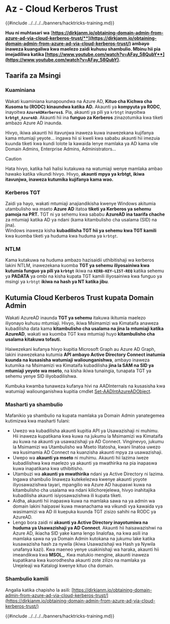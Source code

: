 # Az - Cloud Kerberos Trust

{{#include ../../../../banners/hacktricks-training.md}}

**Huu ni muhtasari wa** [**https://dirkjanm.io/obtaining-domain-admin-from-azure-ad-via-cloud-kerberos-trust/**](https://dirkjanm.io/obtaining-domain-admin-from-azure-ad-via-cloud-kerberos-trust/) **ambayo inaweza kuangaliwa kwa maelezo zaidi kuhusu shambulio. Mbinu hii pia imejadiliwa katika** [**https://www.youtube.com/watch?v=AFay_58QubY**](https://www.youtube.com/watch?v=AFay_58QubY)**.**

## Taarifa za Msingi

### Kuaminiana

Wakati kuaminiana kunapoundwa na Azure AD, **Kituo cha Kichwa cha Kusoma tu (RODC) kinaundwa katika AD.** Akaunti ya **kompyuta ya RODC**, inayoitwa **`AzureADKerberos$`**. Pia, akaunti ya pili ya `krbtgt` inayoitwa **`krbtgt_AzureAD`**. Akaunti hii ina **funguo za Kerberos** zinazotumika kwa tiketi ambazo Azure AD inaunda.

Hivyo, ikiwa akaunti hii itavunjwa inaweza kuwa inawezekana kujifanya kama mtumiaji yeyote... ingawa hii si kweli kwa sababu akaunti hii imezuia kuunda tiketi kwa kundi lolote la kawaida lenye mamlaka ya AD kama vile Domain Admins, Enterprise Admins, Administrators...

> [!CAUTION]
> Hata hivyo, katika hali halisi kutakuwa na watumiaji wenye mamlaka ambao hawako katika vikundi hivyo. Hivyo, **akaunti mpya ya krbtgt, ikiwa itavunjwa, inaweza kutumika kujifanya kama wao.**

### Kerberos TGT

Zaidi ya hayo, wakati mtumiaji anajiandikisha kwenye Windows akitumia utambulisho wa mseto **Azure AD** itatoa **tiketi ya Kerberos ya sehemu pamoja na PRT.** TGT ni ya sehemu kwa sababu **AzureAD ina taarifa chache** za mtumiaji katika AD ya ndani (kama kitambulisho cha usalama (SID) na jina).\
Windows inaweza kisha **kubadilisha TGT hii ya sehemu kwa TGT kamili** kwa kuomba tiketi ya huduma kwa huduma ya `krbtgt`.

### NTLM

Kama kutakuwa na huduma ambazo hazisaidii uthibitishaji wa kerberos lakini NTLM, inawezekana kuomba **TGT ya sehemu iliyosainiwa kwa kutumia funguo ya pili ya `krbtgt`** ikiwa na **`KERB-KEY-LIST-REQ`** katika sehemu ya **PADATA** ya ombi na kisha kupata TGT kamili iliyosainiwa kwa funguo ya msingi ya `krbtgt` **ikiwa na hash ya NT katika jibu**.

## Kutumia Cloud Kerberos Trust kupata Domain Admin <a href="#abusing-cloud-kerberos-trust-to-obtain-domain-admin" id="abusing-cloud-kerberos-trust-to-obtain-domain-admin"></a>

Wakati AzureAD inaunda **TGT ya sehemu** itakuwa ikitumia maelezo iliyonayo kuhusu mtumiaji. Hivyo, ikiwa Msimamizi wa Kimataifa anaweza kubadilisha data kama **kitambulisho cha usalama na jina la mtumiaji katika AzureAD**, wakati wa kuomba TGT kwa mtumiaji huyo **kitambulisho cha usalama kitakuwa tofauti.**

Haiwezekani kufanya hivyo kupitia Microsoft Graph au Azure AD Graph, lakini inawezekana kutumia **API ambayo Active Directory Connect inatumia kuunda na kusasisha watumiaji waliounganishwa**, ambayo inaweza kutumika na Msimamizi wa Kimataifa kubadilisha **jina la SAM na SID ya mtumiaji yeyote wa mseto**, na kisha ikiwa tunaingia, tunapata TGT ya sehemu yenye SID iliyobadilishwa.

Kumbuka kwamba tunaweza kufanya hivi na AADInternals na kusasisha kwa watumiaji waliounganishwa kupitia cmdlet [Set-AADIntAzureADObject](https://aadinternals.com/aadinternals/#set-aadintazureadobject-a).

### Masharti ya shambulio <a href="#attack-prerequisites" id="attack-prerequisites"></a>

Mafanikio ya shambulio na kupata mamlaka ya Domain Admin yanategemea kutimizwa kwa masharti fulani:

- Uwezo wa kubadilisha akaunti kupitia API ya Usawazishaji ni muhimu. Hii inaweza kupatikana kwa kuwa na jukumu la Msimamizi wa Kimataifa au kuwa na akaunti ya usawazishaji ya AD Connect. Vinginevyo, jukumu la Msimamizi wa Utambulisho wa Mseto litatosha, kwani linatoa uwezo wa kusimamia AD Connect na kuanzisha akaunti mpya za usawazishaji.
- Uwepo wa **akaunti ya mseto** ni muhimu. Akaunti hii lazima iweze kubadilishwa kwa maelezo ya akaunti ya mwathirika na pia inapaswa kuwa inapatikana kwa uthibitisho.
- Utambuzi wa **akaunti ya mwathirika** ndani ya Active Directory ni lazima. Ingawa shambulio linaweza kutekelezwa kwenye akaunti yoyote iliyosawazishwa tayari, mpangilio wa Azure AD haupaswi kuwa na kitambulisho cha usalama wa ndani kilichorejelewa, hivyo inahitajika kubadilisha akaunti isiyosawazishwa ili kupata tiketi.
- Aidha, akaunti hii inapaswa kuwa na mamlaka sawa na ya admin wa domain lakini haipaswi kuwa mwanachama wa vikundi vya kawaida vya wasimamizi wa AD ili kuepuka kuunda TGT zisizo sahihi na RODC ya AzureAD.
- Lengo bora zaidi ni **akaunti ya Active Directory inayotumiwa na huduma ya Usawazishaji ya AD Connect**. Akaunti hii haisawazishwi na Azure AD, ikiacha SID yake kama lengo linalofaa, na kwa asili ina mamlaka sawa na ya Domain Admin kutokana na jukumu lake katika kusawazisha hash za nywila (ikiwa Usawazishaji wa Hash ya Nywila unafanya kazi). Kwa maeneo yenye usakinishaji wa haraka, akaunti hii imeandikwa kwa **MSOL\_**. Kwa matukio mengine, akaunti inaweza kupatikana kwa kuorodhesha akaunti zote zilizo na mamlaka ya Urejeleaji wa Katalogi kwenye kituo cha domain.

### Shambulio kamili <a href="#the-full-attack" id="the-full-attack"></a>

Angalia katika chapisho la asili: [https://dirkjanm.io/obtaining-domain-admin-from-azure-ad-via-cloud-kerberos-trust/](https://dirkjanm.io/obtaining-domain-admin-from-azure-ad-via-cloud-kerberos-trust/)

{{#include ../../../../banners/hacktricks-training.md}}
